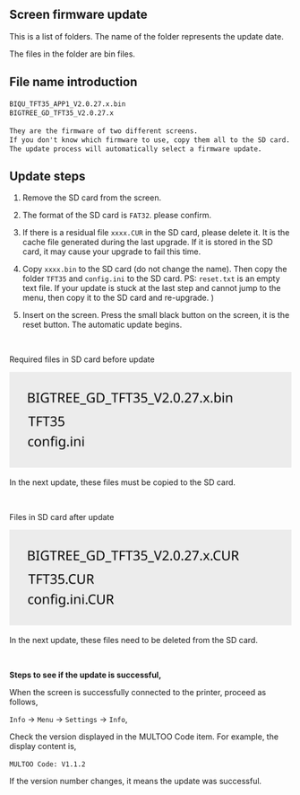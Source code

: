 ## Screen firmware update

This is a list of folders. The name of the folder represents the update date.

The files in the folder are bin files. 

## File name introduction

```
BIQU_TFT35_APP1_V2.0.27.x.bin
BIGTREE_GD_TFT35_V2.0.27.x

They are the firmware of two different screens. 
If you don't know which firmware to use, copy them all to the SD card. The update process will automatically select a firmware update.
```


## Update steps

1. Remove the SD card from the screen.
2. The format of the SD card is `FAT32`. please confirm.
3. If there is a residual file `xxxx.CUR` in the SD card, please delete it. It is the cache file generated during the last upgrade. If it is stored in the SD card, it may cause your upgrade to fail this time.
4. Copy `xxxx.bin` to the SD card (do not change the name). Then copy the folder `TFT35` and `config.ini` to the SD card.
PS: `reset.txt` is an empty text file. If your update is stuck at the last step and cannot jump to the menu, then copy it to the SD card and re-upgrade. )

5. Insert on the screen. Press the small black button on the screen, it is the reset button.
The automatic update begins.

&nbsp;




Required files in SD card before update

![Image](https://github.com/MULTOO-3DPrinter/MULTOO_3D_Printer/blob/a3c0962cae28c9d749e76b9dc8239584dbe79238/MT3X/Firmware/TouchScreen/imgs/before.svg) 

In the next update, these files must be copied to the SD card. 

&nbsp;

Files in SD card after update

![Image](https://github.com/MULTOO-3DPrinter/MULTOO_3D_Printer/blob/a3c0962cae28c9d749e76b9dc8239584dbe79238/MT3X/Firmware/TouchScreen/imgs/after.svg)

In the next update, these files need to be deleted from the SD card.

&nbsp;

**Steps to see if the update is successful,**

When the screen is successfully connected to the printer, proceed as follows,

`Info` -> `Menu` -> `Settings` -> `Info`,

Check the version displayed in the MULTOO Code item. For example, the display content is,

`MULTOO Code: V1.1.2`



If the version number changes, it means the update was successful.
